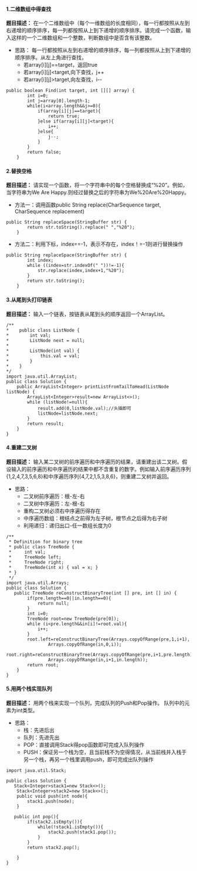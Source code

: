 #### 1.二维数组中得查找
**题目描述：**
在一个二维数组中（每个一维数组的长度相同），每一行都按照从左到右递增的顺序排序，每一列都按照从上到下递增的顺序排序。请完成一个函数，输入这样的一个二维数组和一个整数，判断数组中是否含有该整数。
- 思路：
    每一行都按照从左到右递增的顺序排序，每一列都按照从上到下递增的顺序排序。从左上角进行查找，
    - 若array[i][j]==target，返回true
    - 若array[i][j]<target,向下查找，j++
    - 若array[i][j]>target,向左查找，i--
    
```
public boolean Find(int target, int [][] array) {
        int i=0;
        int j=array[0].length-1;
        while(i<array.length&&j>=0){
            if(array[i][j]==target){
                return true;
            }else if(array[i][j]<target){
                i++;
            }else{
                j--;
            }
        }
        return false;
    }
```
#### 2.替换空格
**题目描述：**
请实现一个函数，将一个字符串中的每个空格替换成“%20”。例如，当字符串为We Are Happy.则经过替换之后的字符串为We%20Are%20Happy。
- 方法一：调用函数public String replace(CharSequence target, CharSequence replacement)
```
public String replaceSpace(StringBuffer str) {
        return str.toString().replace(" ","%20");
    }
```
- 方法二：利用下标，index==-1，表示不存在，index！=-1则进行替换操作
```
public String replaceSpace(StringBuffer str) {
        int index;
        while ((index=str.indexOf(" "))!=-1){
            str.replace(index,index+1,"%20");
        }
        return str.toString();
    }
```
#### 3.从尾到头打印链表
**题目描述：**
输入一个链表，按链表从尾到头的顺序返回一个ArrayList。
```
/**
*    public class ListNode {
*        int val;
*        ListNode next = null;
*
*        ListNode(int val) {
*            this.val = val;
*        }
*    }
*/
import java.util.ArrayList;
public class Solution {
    public ArrayList<Integer> printListFromTailToHead(ListNode listNode) {
        ArrayList<Integer>result=new ArrayList<>();
        while (listNode!=null){
            result.add(0,listNode.val);//头插即可
            listNode=listNode.next;
        }
        return result;
    }
}
```

#### 4.重建二叉树
**题目描述：**
输入某二叉树的前序遍历和中序遍历的结果，请重建出该二叉树。假设输入的前序遍历和中序遍历的结果中都不含重复的数字。例如输入前序遍历序列{1,2,4,7,3,5,6,8}和中序遍历序列{4,7,2,1,5,3,8,6}，则重建二叉树并返回。



- 思路：
    - 二叉树前序遍历：根-左-右
    - 二叉树中序遍历：左-根-右
    - 重构二叉树必须右中序遍历得存在
    - 中序遍历数组：根结点之前得为左子树，根节点之后得为右子树
    - 利用递归：递归出口-任一数组长度为0
```
/**
 * Definition for binary tree
 * public class TreeNode {
 *     int val;
 *     TreeNode left;
 *     TreeNode right;
 *     TreeNode(int x) { val = x; }
 * }
 */
import java.util.Arrays;
public class Solution {
   public TreeNode reConstructBinaryTree(int [] pre, int [] in) {
        if(pre.length==0||in.length==0){
            return null;
        }
        int i=0;
        TreeNode root=new TreeNode(pre[0]);
        while (i<pre.length&&in[i]!=root.val){
            i++;
        }
        root.left=reConstructBinaryTree(Arrays.copyOfRange(pre,1,i+1),
                Arrays.copyOfRange(in,0,i));
        root.right=reConstructBinaryTree(Arrays.copyOfRange(pre,i+1,pre.length),
                Arrays.copyOfRange(in,i+1,in.length));
        return root;
    }
}
```
 

#### 5.用两个栈实现队列
**题目描述：**
用两个栈来实现一个队列，完成队列的Push和Pop操作。 队列中的元素为int类型。
- 思路： 
    - 栈：先进后出
    - 队列：先进先出
    - POP：直接调用Stack得pop函数即可完成入队列操作
    - PUSH：保证另一个栈为空，且当前栈不为空得情况，从当前栈并入栈于另一个栈，再另一个栈里调用push，即可完成出队列操作
```
import java.util.Stack;

public class Solution {
   Stack<Integer>stack1=new Stack<>();
    Stack<Integer>stack2=new Stack<>();
    public void push(int node){
        stack1.push(node);
    }

   public int pop(){
        if(stack2.isEmpty()){
            while(!stack1.isEmpty()){
                stack2.push(stack1.pop());
            }
        }
        return stack2.pop();

    }
}
```
